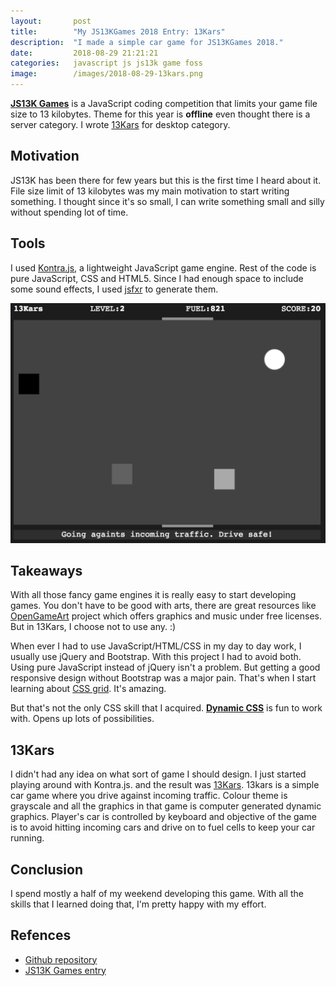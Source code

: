 ```yaml
---
layout:       post
title:        "My JS13KGames 2018 Entry: 13Kars"
description:  "I made a simple car game for JS13KGames 2018."
date:         2018-08-29 21:21:21
categories:   javascript js js13k game foss
image:        /images/2018-08-29-13kars.png
---
```

**[JS13K Games][js13k]** is a JavaScript coding competition that limits your
game file size to 13 kilobytes. Theme for this year is **offline** even thought
there is a server category. I wrote [13Kars][13kars] for desktop category.

## Motivation
JS13K has been there for few years but this is the first time I heard about it.
File size limit of 13 kilobytes was my main motivation to start writing
something. I thought since it's so small, I can write something small and silly
without spending lot of time.

## Tools
I used [Kontra.js][kontra], a lightweight JavaScript game engine. Rest of the
code is pure JavaScript, CSS and HTML5. Since I had enough space to include
some sound effects, I used [jsfxr][jsfxr] to generate them.

[![13Kars](/images/2018-08-29-13kars.png "13Kars")][13kars]

## Takeaways
With all those fancy game engines it is really easy to start developing games.
You don't have to be good with arts, there are great resources like
[OpenGameArt][opengameart] project which offers graphics and music under free
licenses. But in 13Kars, I choose not to use any. :)

When ever I had to use JavaScript/HTML/CSS in my day to day work, I usually use
jQuery and Bootstrap. With this project I had to avoid both. Using pure
JavaScript instead of jQuery isn't a problem. But getting a good responsive
design without Bootstrap was a major pain. That's when I start learning about
[CSS grid][css-grid]. It's amazing.

But that's not the only CSS skill that I acquired.
**[Dynamic CSS][dynamic-css]** is fun to work with. Opens up lots of
possibilities.

## 13Kars
I didn't had any idea on what sort of game I should design. I just started
playing around with Kontra.js. and the result was [13Kars][13kars]. 13kars is a
simple car game where you drive against incoming traffic. Colour theme is
grayscale and all the graphics in that game is computer generated dynamic
graphics. Player's car is controlled by keyboard and objective of the game is
to avoid hitting incoming cars and drive on to fuel cells to keep your car
running.

## Conclusion
I spend mostly a half of my weekend developing this game. With all the skills
that I learned doing that, I'm pretty happy with my effort.

## Refences
* [Github repository][github-13kars]
* [JS13K Games entry][js13k-13kars]

[js13k]:         https://2018.js13kgames.com/
[13kars]:        https://13kars.fq.nz/
[kontra]:        https://straker.github.io/kontra/
[jsfxr]:         http://github.grumdrig.com/jsfxr/
[opengameart]:   https://opengameart.org/
[css-grid]:      https://css-tricks.com/snippets/css/complete-guide-grid/
[dynamic-css]:   https://css-tricks.com/making-custom-properties-css-variables-dynamic/
[github-13kars]: https://github.com/kesara/13kars/
[js13k-13kars]:  https://2018.js13kgames.com/entries/13kars
